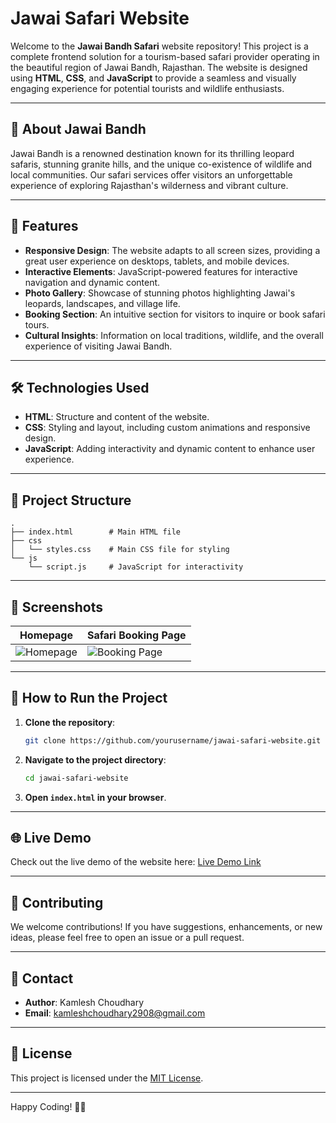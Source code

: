 # Jawai Safari Website

Welcome to the **Jawai Bandh Safari** website repository! This project is a complete frontend solution for a tourism-based safari provider operating in the beautiful region of Jawai Bandh, Rajasthan. The website is designed using **HTML**, **CSS**, and **JavaScript** to provide a seamless and visually engaging experience for potential tourists and wildlife enthusiasts.

---

## 🌄 **About Jawai Bandh**

Jawai Bandh is a renowned destination known for its thrilling leopard safaris, stunning granite hills, and the unique co-existence of wildlife and local communities. Our safari services offer visitors an unforgettable experience of exploring Rajasthan's wilderness and vibrant culture.

---

## 🚀 **Features**

- **Responsive Design**: The website adapts to all screen sizes, providing a great user experience on desktops, tablets, and mobile devices.
- **Interactive Elements**: JavaScript-powered features for interactive navigation and dynamic content.
- **Photo Gallery**: Showcase of stunning photos highlighting Jawai's leopards, landscapes, and village life.
- **Booking Section**: An intuitive section for visitors to inquire or book safari tours.
- **Cultural Insights**: Information on local traditions, wildlife, and the overall experience of visiting Jawai Bandh.

---

## 🛠️ **Technologies Used**

- **HTML**: Structure and content of the website.
- **CSS**: Styling and layout, including custom animations and responsive design.
- **JavaScript**: Adding interactivity and dynamic content to enhance user experience.

---

## 📂 **Project Structure**

```
.
├── index.html        # Main HTML file
├── css
│   └── styles.css    # Main CSS file for styling
└── js
    └── script.js     # JavaScript for interactivity
```

---

## 📸 **Screenshots**

| **Homepage**                    | **Safari Booking Page**             |
|---------------------------------|--------------------------------------|
| ![Homepage](path/to/image1.jpg) | ![Booking Page](path/to/image2.jpg) |

---

## 🔧 **How to Run the Project**

1. **Clone the repository**:

   ```bash
   git clone https://github.com/yourusername/jawai-safari-website.git
   ```

2. **Navigate to the project directory**:

   ```bash
   cd jawai-safari-website
   ```

3. **Open `index.html` in your browser**.

---

## 🌐 **Live Demo**

Check out the live demo of the website here: [Live Demo Link](#)

---

## 🤝 **Contributing**

We welcome contributions! If you have suggestions, enhancements, or new ideas, please feel free to open an issue or a pull request.

---

## 📧 **Contact**

- **Author**: Kamlesh Choudhary  
- **Email**: [kamleshchoudhary2908@gmail.com](mailto:kamleshchoudhary2908@gmail.com)

---

## 📝 **License**

This project is licensed under the [MIT License](LICENSE).

---

Happy Coding! 🐆🌿
